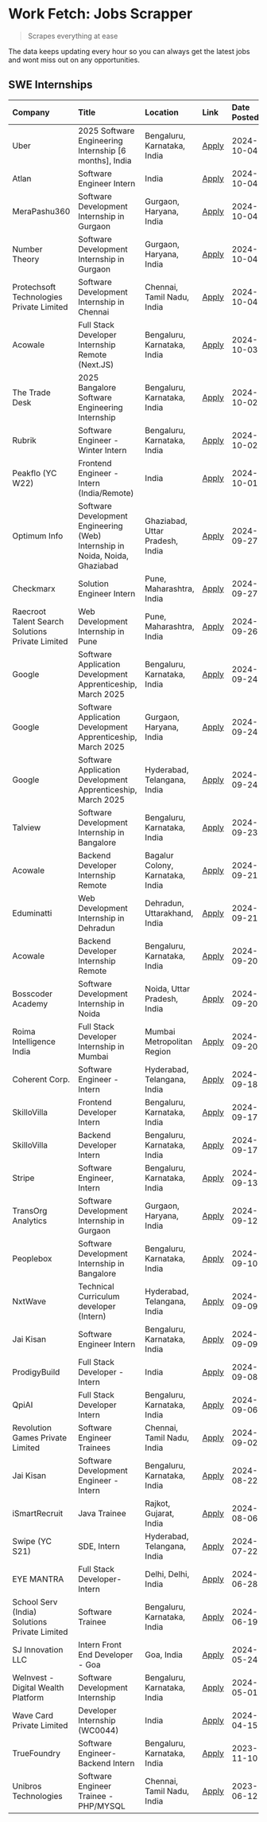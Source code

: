 # Work Fetch: Jobs Scrapper
> Scrapes everything at ease

The data keeps updating every hour so you can always get the latest jobs and wont miss out on any opportunities.

## SWE Internships
<!--START_SECTION:workfetch-->
| Company                                          | Title                                                                        | Location                         | Link                                                                                                                                                                                                                                            | Date Posted   |
|:-------------------------------------------------|:-----------------------------------------------------------------------------|:---------------------------------|:------------------------------------------------------------------------------------------------------------------------------------------------------------------------------------------------------------------------------------------------|:--------------|
| Uber                                             | 2025 Software Engineering Internship [6 months], India                       | Bengaluru, Karnataka, India      | [Apply](https://in.linkedin.com/jobs/view/2025-software-engineering-internship-6-months-india-at-uber-4043151908?position=9&pageNum=0&refId=aUcVewwjIsPEsSqOF6Hzig%3D%3D&trackingId=ETThzDhhyALYqN1pepNjtg%3D%3D)                               | 2024-10-04    |
| Atlan                                            | Software Engineer Intern                                                     | India                            | [Apply](https://in.linkedin.com/jobs/view/software-engineer-intern-at-atlan-4040478822?position=23&pageNum=0&refId=aUcVewwjIsPEsSqOF6Hzig%3D%3D&trackingId=4ZC%2F2RGlkIyGfg1kemauxA%3D%3D)                                                      | 2024-10-04    |
| MeraPashu360                                     | Software Development Internship in Gurgaon                                   | Gurgaon, Haryana, India          | [Apply](https://in.linkedin.com/jobs/view/software-development-internship-in-gurgaon-at-merapashu360-4042419113?position=34&pageNum=0&refId=aUcVewwjIsPEsSqOF6Hzig%3D%3D&trackingId=YaeJ94ksZX7z9wcmoQgU8g%3D%3D)                               | 2024-10-04    |
| Number Theory                                    | Software Development Internship in Gurgaon                                   | Gurgaon, Haryana, India          | [Apply](https://in.linkedin.com/jobs/view/software-development-internship-in-gurgaon-at-number-theory-4042414715?position=36&pageNum=0&refId=aUcVewwjIsPEsSqOF6Hzig%3D%3D&trackingId=6EgD9e55nDMPU%2FtbOLwK2A%3D%3D)                            | 2024-10-04    |
| Protechsoft Technologies Private Limited         | Software Development Internship in Chennai                                   | Chennai, Tamil Nadu, India       | [Apply](https://in.linkedin.com/jobs/view/software-development-internship-in-chennai-at-protechsoft-technologies-private-limited-4042416658?position=60&pageNum=0&refId=aUcVewwjIsPEsSqOF6Hzig%3D%3D&trackingId=%2Fm8DTAWvmx98uqsmgAivzA%3D%3D) | 2024-10-04    |
| Acowale                                          | Full Stack Developer Internship Remote (Next.JS)                             | Bengaluru, Karnataka, India      | [Apply](https://in.linkedin.com/jobs/view/full-stack-developer-internship-remote-next-js-at-acowale-4041816227?position=50&pageNum=0&refId=aUcVewwjIsPEsSqOF6Hzig%3D%3D&trackingId=YamJt335s6so8qjFXhLyOw%3D%3D)                                | 2024-10-03    |
| The Trade Desk                                   | 2025 Bangalore Software Engineering Internship                               | Bengaluru, Karnataka, India      | [Apply](https://in.linkedin.com/jobs/view/2025-bangalore-software-engineering-internship-at-the-trade-desk-3987456531?position=14&pageNum=0&refId=aUcVewwjIsPEsSqOF6Hzig%3D%3D&trackingId=E0PsEH%2FF71%2BbejuvDlr9gA%3D%3D)                     | 2024-10-02    |
| Rubrik                                           | Software Engineer - Winter Intern                                            | Bengaluru, Karnataka, India      | [Apply](https://in.linkedin.com/jobs/view/software-engineer-winter-intern-at-rubrik-4006567784?position=18&pageNum=0&refId=aUcVewwjIsPEsSqOF6Hzig%3D%3D&trackingId=kR4ApClwdk%2FetDwrpap7RQ%3D%3D)                                              | 2024-10-02    |
| Peakflo (YC W22)                                 | Frontend Engineer - Intern (India/Remote)                                    | India                            | [Apply](https://in.linkedin.com/jobs/view/frontend-engineer-intern-india-remote-at-peakflo-yc-w22-4037729755?position=15&pageNum=0&refId=aUcVewwjIsPEsSqOF6Hzig%3D%3D&trackingId=h22ZNdXv5rjQ28XijPjxqQ%3D%3D)                                  | 2024-10-01    |
| Optimum Info                                     | Software Development Engineering (Web) Internship in Noida, Noida, Ghaziabad | Ghaziabad, Uttar Pradesh, India  | [Apply](https://in.linkedin.com/jobs/view/software-development-engineering-web-internship-in-noida-noida-ghaziabad-at-optimum-info-4037041629?position=7&pageNum=0&refId=aUcVewwjIsPEsSqOF6Hzig%3D%3D&trackingId=J8YH2ggPT0EqFcOZC7nQEw%3D%3D)  | 2024-09-27    |
| Checkmarx                                        | Solution Engineer Intern                                                     | Pune, Maharashtra, India         | [Apply](https://in.linkedin.com/jobs/view/solution-engineer-intern-at-checkmarx-4036405936?position=54&pageNum=0&refId=aUcVewwjIsPEsSqOF6Hzig%3D%3D&trackingId=7yXazKjO0PxWNP8uPdpMLQ%3D%3D)                                                    | 2024-09-27    |
| Raecroot Talent Search Solutions Private Limited | Web Development Internship in Pune                                           | Pune, Maharashtra, India         | [Apply](https://in.linkedin.com/jobs/view/web-development-internship-in-pune-at-raecroot-talent-search-solutions-private-limited-4034584677?position=46&pageNum=0&refId=aUcVewwjIsPEsSqOF6Hzig%3D%3D&trackingId=hK6ZaLwjKrKBVl5NezGTjQ%3D%3D)   | 2024-09-26    |
| Google                                           | Software Application Development Apprenticeship, March 2025                  | Bengaluru, Karnataka, India      | [Apply](https://in.linkedin.com/jobs/view/software-application-development-apprenticeship-march-2025-at-google-4032957527?position=2&pageNum=0&refId=aUcVewwjIsPEsSqOF6Hzig%3D%3D&trackingId=zNnWPYponCn2xPi%2BCL9HRA%3D%3D)                    | 2024-09-24    |
| Google                                           | Software Application Development Apprenticeship, March 2025                  | Gurgaon, Haryana, India          | [Apply](https://in.linkedin.com/jobs/view/software-application-development-apprenticeship-march-2025-at-google-4032958554?position=3&pageNum=0&refId=aUcVewwjIsPEsSqOF6Hzig%3D%3D&trackingId=Ou62fJctC2mo5WzvOu5fOg%3D%3D)                      | 2024-09-24    |
| Google                                           | Software Application Development Apprenticeship, March 2025                  | Hyderabad, Telangana, India      | [Apply](https://in.linkedin.com/jobs/view/software-application-development-apprenticeship-march-2025-at-google-4032957528?position=4&pageNum=0&refId=aUcVewwjIsPEsSqOF6Hzig%3D%3D&trackingId=4WNg6VqTgfI33u4p%2B%2B0ZRQ%3D%3D)                  | 2024-09-24    |
| Talview                                          | Software Development Internship in Bangalore                                 | Bengaluru, Karnataka, India      | [Apply](https://in.linkedin.com/jobs/view/software-development-internship-in-bangalore-at-talview-4033703077?position=11&pageNum=0&refId=aUcVewwjIsPEsSqOF6Hzig%3D%3D&trackingId=SNt8Iwo88iTcuF2oU4eORw%3D%3D)                                  | 2024-09-23    |
| Acowale                                          | Backend Developer Internship Remote                                          | Bagalur Colony, Karnataka, India | [Apply](https://in.linkedin.com/jobs/view/backend-developer-internship-remote-at-acowale-4030088707?position=17&pageNum=0&refId=aUcVewwjIsPEsSqOF6Hzig%3D%3D&trackingId=t7FMLibI%2B9r1hymvfoQJOA%3D%3D)                                         | 2024-09-21    |
| Eduminatti                                       | Web Development Internship in Dehradun                                       | Dehradun, Uttarakhand, India     | [Apply](https://in.linkedin.com/jobs/view/web-development-internship-in-dehradun-at-eduminatti-4032105381?position=25&pageNum=0&refId=aUcVewwjIsPEsSqOF6Hzig%3D%3D&trackingId=wHIWE9o64QMeJKl1zcBs6w%3D%3D)                                     | 2024-09-21    |
| Acowale                                          | Backend Developer Internship Remote                                          | Bengaluru, Karnataka, India      | [Apply](https://in.linkedin.com/jobs/view/backend-developer-internship-remote-at-acowale-4030975489?position=10&pageNum=0&refId=aUcVewwjIsPEsSqOF6Hzig%3D%3D&trackingId=5skuo5WLMElEkw6U%2BBih2Q%3D%3D)                                         | 2024-09-20    |
| Bosscoder Academy                                | Software Development Internship in Noida                                     | Noida, Uttar Pradesh, India      | [Apply](https://in.linkedin.com/jobs/view/software-development-internship-in-noida-at-bosscoder-academy-4031161323?position=16&pageNum=0&refId=aUcVewwjIsPEsSqOF6Hzig%3D%3D&trackingId=NnhnVQKo2TipPOz1h%2FF70g%3D%3D)                          | 2024-09-20    |
| Roima Intelligence India                         | Full Stack Developer Internship in Mumbai                                    | Mumbai Metropolitan Region       | [Apply](https://in.linkedin.com/jobs/view/full-stack-developer-internship-in-mumbai-at-roima-intelligence-india-4031159544?position=51&pageNum=0&refId=aUcVewwjIsPEsSqOF6Hzig%3D%3D&trackingId=fZPChpF7KMC5lMaIH9Kl4A%3D%3D)                    | 2024-09-20    |
| Coherent Corp.                                   | Software Engineer - Intern                                                   | Hyderabad, Telangana, India      | [Apply](https://in.linkedin.com/jobs/view/software-engineer-intern-at-coherent-corp-4029132427?position=20&pageNum=0&refId=aUcVewwjIsPEsSqOF6Hzig%3D%3D&trackingId=sAr1MhmkEFc%2FFOpTh0Mu7g%3D%3D)                                              | 2024-09-18    |
| SkilloVilla                                      | Frontend Developer Intern                                                    | Bengaluru, Karnataka, India      | [Apply](https://in.linkedin.com/jobs/view/frontend-developer-intern-at-skillovilla-4025873510?position=8&pageNum=0&refId=aUcVewwjIsPEsSqOF6Hzig%3D%3D&trackingId=psp8nKnWQBwiE9TeZSkK%2Fw%3D%3D)                                                | 2024-09-17    |
| SkilloVilla                                      | Backend Developer Intern                                                     | Bengaluru, Karnataka, India      | [Apply](https://in.linkedin.com/jobs/view/backend-developer-intern-at-skillovilla-4025860894?position=12&pageNum=0&refId=aUcVewwjIsPEsSqOF6Hzig%3D%3D&trackingId=sMkbJr0ybha2M3xRiQkN9w%3D%3D)                                                  | 2024-09-17    |
| Stripe                                           | Software Engineer, Intern                                                    | Bengaluru, Karnataka, India      | [Apply](https://in.linkedin.com/jobs/view/software-engineer-intern-at-stripe-4008214242?position=5&pageNum=0&refId=aUcVewwjIsPEsSqOF6Hzig%3D%3D&trackingId=QJNILglCqh6YqpAay4J2VQ%3D%3D)                                                        | 2024-09-13    |
| TransOrg Analytics                               | Software Development Internship in Gurgaon                                   | Gurgaon, Haryana, India          | [Apply](https://in.linkedin.com/jobs/view/software-development-internship-in-gurgaon-at-transorg-analytics-4024791052?position=57&pageNum=0&refId=aUcVewwjIsPEsSqOF6Hzig%3D%3D&trackingId=dovcyHlIHHBzmt%2FBCB3DYQ%3D%3D)                       | 2024-09-12    |
| Peoplebox                                        | Software Development Internship in Bangalore                                 | Bengaluru, Karnataka, India      | [Apply](https://in.linkedin.com/jobs/view/software-development-internship-in-bangalore-at-peoplebox-4022411601?position=13&pageNum=0&refId=aUcVewwjIsPEsSqOF6Hzig%3D%3D&trackingId=5fR1QK9A7i1UCzFyBM1FjA%3D%3D)                                | 2024-09-10    |
| NxtWave                                          | Technical Curriculum developer (Intern)                                      | Hyderabad, Telangana, India      | [Apply](https://in.linkedin.com/jobs/view/technical-curriculum-developer-intern-at-nxtwave-4020462207?position=33&pageNum=0&refId=aUcVewwjIsPEsSqOF6Hzig%3D%3D&trackingId=oDNDjIYzcjk2FxoCTSoGrw%3D%3D)                                         | 2024-09-09    |
| Jai Kisan                                        | Software Engineer Intern                                                     | Bengaluru, Karnataka, India      | [Apply](https://in.linkedin.com/jobs/view/software-engineer-intern-at-jai-kisan-4024075360?position=37&pageNum=0&refId=aUcVewwjIsPEsSqOF6Hzig%3D%3D&trackingId=dVUFM4JbM2ETJUUyixADaQ%3D%3D)                                                    | 2024-09-09    |
| ProdigyBuild                                     | Full Stack Developer - Intern                                                | India                            | [Apply](https://in.linkedin.com/jobs/view/full-stack-developer-intern-at-prodigybuild-4019591942?position=47&pageNum=0&refId=aUcVewwjIsPEsSqOF6Hzig%3D%3D&trackingId=HPczr1TN3PhOnoSH9h9pgA%3D%3D)                                              | 2024-09-08    |
| QpiAI                                            | Full Stack Developer Intern                                                  | Bengaluru, Karnataka, India      | [Apply](https://in.linkedin.com/jobs/view/full-stack-developer-intern-at-qpiai-4017395346?position=29&pageNum=0&refId=aUcVewwjIsPEsSqOF6Hzig%3D%3D&trackingId=Tz9UUoHFMoKHXRjMcAMcBw%3D%3D)                                                     | 2024-09-06    |
| Revolution Games Private Limited                 | Software Engineer Trainees                                                   | Chennai, Tamil Nadu, India       | [Apply](https://in.linkedin.com/jobs/view/software-engineer-trainees-at-revolution-games-private-limited-4015912927?position=28&pageNum=0&refId=aUcVewwjIsPEsSqOF6Hzig%3D%3D&trackingId=ZG6jm0AbVfF2RPNxfZvYhA%3D%3D)                           | 2024-09-02    |
| Jai Kisan                                        | Software Development Engineer - Intern                                       | Bengaluru, Karnataka, India      | [Apply](https://in.linkedin.com/jobs/view/software-development-engineer-intern-at-jai-kisan-4027288169?position=26&pageNum=0&refId=aUcVewwjIsPEsSqOF6Hzig%3D%3D&trackingId=VAlZ1gFdsL2ECezXq9pNnQ%3D%3D)                                        | 2024-08-22    |
| iSmartRecruit                                    | Java Trainee                                                                 | Rajkot, Gujarat, India           | [Apply](https://in.linkedin.com/jobs/view/java-trainee-at-ismartrecruit-3992301825?position=30&pageNum=0&refId=aUcVewwjIsPEsSqOF6Hzig%3D%3D&trackingId=f%2Ffed%2BNlXHjYbHUWQkhXBg%3D%3D)                                                        | 2024-08-06    |
| Swipe (YC S21)                                   | SDE, Intern                                                                  | Hyderabad, Telangana, India      | [Apply](https://in.linkedin.com/jobs/view/sde-intern-at-swipe-yc-s21-3980368092?position=39&pageNum=0&refId=aUcVewwjIsPEsSqOF6Hzig%3D%3D&trackingId=WY0nBeg9WIFF2rX2WDTd0A%3D%3D)                                                               | 2024-07-22    |
| EYE MANTRA                                       | Full Stack Developer- Intern                                                 | Delhi, Delhi, India              | [Apply](https://in.linkedin.com/jobs/view/full-stack-developer-intern-at-eye-mantra-3960988037?position=48&pageNum=0&refId=aUcVewwjIsPEsSqOF6Hzig%3D%3D&trackingId=LOlFFzslt%2FPaSmbsThojfQ%3D%3D)                                              | 2024-06-28    |
| School Serv (India) Solutions Private Limited    | Software Trainee                                                             | Bengaluru, Karnataka, India      | [Apply](https://in.linkedin.com/jobs/view/software-trainee-at-school-serv-india-solutions-private-limited-3953917603?position=44&pageNum=0&refId=aUcVewwjIsPEsSqOF6Hzig%3D%3D&trackingId=LYmqJERaVE6W7Qo1OwelyA%3D%3D)                          | 2024-06-19    |
| SJ Innovation LLC                                | Intern Front End Developer - Goa                                             | Goa, India                       | [Apply](https://in.linkedin.com/jobs/view/intern-front-end-developer-goa-at-sj-innovation-llc-3931678611?position=21&pageNum=0&refId=aUcVewwjIsPEsSqOF6Hzig%3D%3D&trackingId=P3FyJw5LfInDIPLhfouXGw%3D%3D)                                      | 2024-05-24    |
| WeInvest - Digital Wealth Platform               | Software Development Internship                                              | Bengaluru, Karnataka, India      | [Apply](https://in.linkedin.com/jobs/view/software-development-internship-at-weinvest-digital-wealth-platform-3912867225?position=6&pageNum=0&refId=aUcVewwjIsPEsSqOF6Hzig%3D%3D&trackingId=4DKUkcYdNzDn%2FU%2Fep9kpqQ%3D%3D)                   | 2024-05-01    |
| Wave Card Private Limited                        | Developer Internship (WC0044)                                                | India                            | [Apply](https://in.linkedin.com/jobs/view/developer-internship-wc0044-at-wave-card-private-limited-3900079966?position=45&pageNum=0&refId=aUcVewwjIsPEsSqOF6Hzig%3D%3D&trackingId=KNungfT3h7lbnyjAt9AuPA%3D%3D)                                 | 2024-04-15    |
| TrueFoundry                                      | Software Engineer-Backend Intern                                             | Bengaluru, Karnataka, India      | [Apply](https://in.linkedin.com/jobs/view/software-engineer-backend-intern-at-truefoundry-3779508170?position=43&pageNum=0&refId=aUcVewwjIsPEsSqOF6Hzig%3D%3D&trackingId=1MsEgAW0S%2B7OwYR32309Nw%3D%3D)                                        | 2023-11-10    |
| Unibros Technologies                             | Software Engineer Trainee - PHP/MYSQL                                        | Chennai, Tamil Nadu, India       | [Apply](https://in.linkedin.com/jobs/view/software-engineer-trainee-php-mysql-at-unibros-technologies-3656599241?position=38&pageNum=0&refId=aUcVewwjIsPEsSqOF6Hzig%3D%3D&trackingId=cBs87pTgXH2nNEexEkIu5Q%3D%3D)                              | 2023-06-12    |
<!--END_SECTION:workfetch-->
